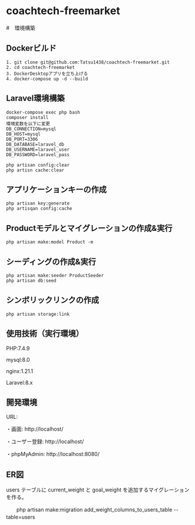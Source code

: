 # coachtech-freemarket

#　環境構築

## Dockerビルド

    1. git clone git@github.com:Tatsu1438/coachtech-freemarket.git
    2. cd coachtech-freemarket
    3. DockerDesktopアプリを立ち上げる
    4. docker-compose up -d --build

## Laravel環境構築

    docker-compose exec php bash
    composer install
    環境変数を以下に変更
	DB_CONNECTION=mysql
	DB_HOST=mysql
	DB_PORT=3306
	DB_DATABASE=laravel_db
	DB_USERNAME=laravel_user
	DB_PASSWORD=laravel_pass

	php artisan config:clear
 	php artisn cache:clear

## アプリケーションキーの作成
  
    php artisan key:generate
	php artisqan config:cache

## Productモデルとマイグレーションの作成&実行
 
    php artisan make:model Product -m

## シーディングの作成&実行

 	php artisan make:seeder ProductSeeder
    php artisan db:seed

## シンボリックリンクの作成

    php artisan storage:link

## 使用技術（実行環境）

PHP:7.4.9

mysql:8.0

nginx:1.21.1

Laravel:8.x

## 開発環境

URL:

・画面: http://localhost/

・ユーザー登録: http://localhost/

・phpMyAdmin: http://localhost:8080/
   

## ER図







users テーブルに current_weight と goal_weight を追加するマイグレーションを作る。

　　php artisan make:migration add_weight_columns_to_users_table --table=users
　　



   








